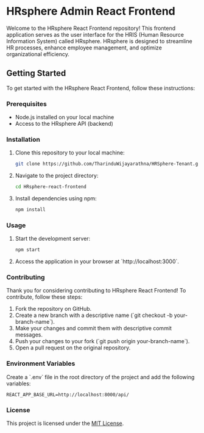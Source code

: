 # HRsphere Admin React Frontend

Welcome to the HRsphere React Frontend repository! This frontend application serves as the user interface for the HRIS (Human Resource Information System) called HRsphere. HRsphere is designed to streamline HR processes, enhance employee management, and optimize organizational efficiency.

## Getting Started

To get started with the HRsphere React Frontend, follow these instructions:

### Prerequisites

- Node.js installed on your local machine
- Access to the HRsphere API (backend)

### Installation

1. Clone this repository to your local machine:

   ```bash
   git clone https://github.com/TharinduWijayarathna/HRSphere-Tenant.git
   ```

2. Navigate to the project directory:

   ```bash
   cd HRsphere-react-frontend
   ```

3. Install dependencies using npm:

   ```bash
   npm install
   ```

### Usage

1. Start the development server:

   ```bash
   npm start
   ```

2. Access the application in your browser at \`http://localhost:3000\`.

### Contributing

Thank you for considering contributing to HRsphere React Frontend! To contribute, follow these steps:

1. Fork the repository on GitHub.
2. Create a new branch with a descriptive name (\`git checkout -b your-branch-name\`).
3. Make your changes and commit them with descriptive commit messages.
4. Push your changes to your fork (\`git push origin your-branch-name\`).
5. Open a pull request on the original repository.

### Environment Variables

Create a \`.env\` file in the root directory of the project and add the following variables:

```plaintext
REACT_APP_BASE_URL=http://localhost:8000/api/
```

### License

This project is licensed under the [MIT License](LICENSE).
